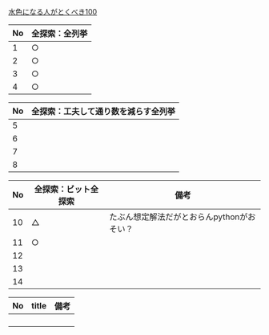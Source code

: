 [水色になる人がとくべき100](https://qiita.com/e869120/items/eb50fdaece12be418faa#2-3-%E5%88%86%E9%87%8E%E5%88%A5%E5%88%9D%E4%B8%AD%E7%B4%9A%E8%80%85%E3%81%8C%E8%A7%A3%E3%81%8F%E3%81%B9%E3%81%8D%E9%81%8E%E5%8E%BB%E5%95%8F%E7%B2%BE%E9%81%B8-100-%E5%95%8F)

|  No  |  全探索：全列挙 |
| ---- | ---- |
|1    |○    |
|2    |○    |
|3    |○    |
|4    |○    |

|  No  | 全探索：工夫して通り数を減らす全列挙 |
| ---- | ---- |
| 5   |    |
| 6   |    |
| 7   |    |
| 8   |    |

|  No  | 全探索：ビット全探索 | 備考|
| ---- | ---- | --- |
| 10   | △  |たぶん想定解法だがとおらんpythonがおそい？ |
|  11  |  ○  ||
|   12 |    ||
|  13  |    ||
|  14  |    ||

|  No  | title | 備考| 
| ---- | ---- | --- |
|    |    | |
|    |    | |
|    |    | |
|    |    | |
